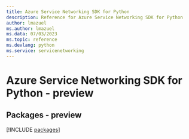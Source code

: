 ```yaml
---
title: Azure Service Networking SDK for Python
description: Reference for Azure Service Networking SDK for Python
author: lmazuel
ms.author: lmazuel
ms.data: 07/03/2023
ms.topic: reference
ms.devlang: python
ms.service: servicenetworking
---
```

# Azure Service Networking SDK for Python - preview
## Packages - preview
[!INCLUDE [packages](service-networking-index.md)]